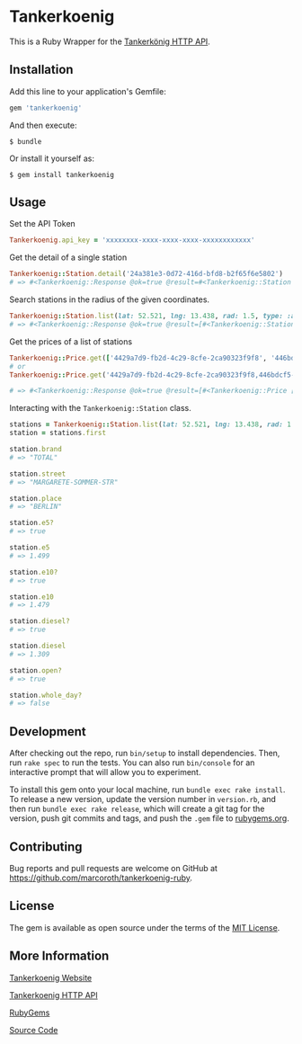 # Tankerkoenig

This is a Ruby Wrapper for the [Tankerkönig HTTP API](https://creativecommons.tankerkoenig.de).


## Installation

Add this line to your application's Gemfile:

```ruby
gem 'tankerkoenig'
```

And then execute:

    $ bundle

Or install it yourself as:

    $ gem install tankerkoenig

## Usage

Set the API Token

```ruby
Tankerkoenig.api_key = 'xxxxxxxx-xxxx-xxxx-xxxx-xxxxxxxxxxxx'
```

Get the detail of a single station

```ruby
Tankerkoenig::Station.detail('24a381e3-0d72-416d-bfd8-b2f65f6e5802')
# => #<Tankerkoenig::Response @ok=true @result=#<Tankerkoenig::Station [...]> [...]>
```

Search stations in the radius of the given coordinates.

```ruby
Tankerkoenig::Station.list(lat: 52.521, lng: 13.438, rad: 1.5, type: :all, sort: :dist)
# => #<Tankerkoenig::Response @ok=true @result=[#<Tankerkoenig::Station [...]>, #<Tankerkoenig::Station [...]>] [...]>
```

Get the prices of a list of stations

```ruby
Tankerkoenig::Price.get(['4429a7d9-fb2d-4c29-8cfe-2ca90323f9f8', '446bdcf5-9f75-47fc-9cfa-2c3d6fda1c3b', '60c0eefa-d2a8-4f5c-82cc-b5244ecae955', '44444444-4444-4444-4444-444444444444'])
# or
Tankerkoenig::Price.get('4429a7d9-fb2d-4c29-8cfe-2ca90323f9f8,446bdcf5-9f75-47fc-9cfa-2c3d6fda1c3b,60c0eefa-d2a8-4f5c-82cc-b5244ecae955,44444444-4444-4444-4444-444444444444')

# => #<Tankerkoenig::Response @ok=true @result=[#<Tankerkoenig::Price [...]>, #<Tankerkoenig::Price [...]>] [...]>
```

Interacting with the `Tankerkoenig::Station` class.

```ruby
stations = Tankerkoenig::Station.list(lat: 52.521, lng: 13.438, rad: 1.5, type: :all, sort: :dist).result
station = stations.first

station.brand
# => "TOTAL"

station.street
# => "MARGARETE-SOMMER-STR"

station.place
# => "BERLIN"

station.e5?
# => true

station.e5
# => 1.499

station.e10?
# => true

station.e10
# => 1.479

station.diesel?
# => true

station.diesel
# => 1.309

station.open?
# => true

station.whole_day?
# => false
```

## Development

After checking out the repo, run `bin/setup` to install dependencies. Then, run `rake spec` to run the tests. You can also run `bin/console` for an interactive prompt that will allow you to experiment.

To install this gem onto your local machine, run `bundle exec rake install`. To release a new version, update the version number in `version.rb`, and then run `bundle exec rake release`, which will create a git tag for the version, push git commits and tags, and push the `.gem` file to [rubygems.org](https://rubygems.org).

## Contributing

Bug reports and pull requests are welcome on GitHub at https://github.com/marcoroth/tankerkoenig-ruby.

## License

The gem is available as open source under the terms of the [MIT License](https://opensource.org/licenses/MIT).

## More Information

[Tankerkoenig Website](https://tankerkoenig.de)

[Tankerkoenig HTTP API](https://creativecommons.tankerkoenig.de)

[RubyGems](https://rubygems.org/gems/tankerkoenig)

[Source Code](https://github.com/marcoroth/tankerkoenig-ruby)
